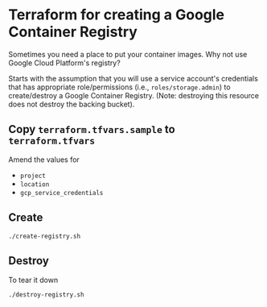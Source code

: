 # Terraform for creating a Google Container Registry

Sometimes you need a place to put your container images.  Why not use Google Cloud Platform's registry?

Starts with the assumption that you will use a service account's credentials that has appropriate role/permissions (i.e., `roles/storage.admin`) to create/destroy a Google Container Registry.  (Note: destroying this resource does not destroy the backing bucket).

## Copy `terraform.tfvars.sample` to `terraform.tfvars`

Amend the values for

* `project`
* `location`
* `gcp_service_credentials`

## Create

```
./create-registry.sh
```

## Destroy

To tear it down

```
./destroy-registry.sh
```
